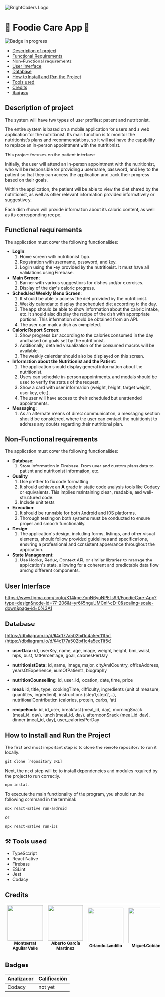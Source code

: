 
![BrightCoders Logo](img/logo.png)

# 🍎 Foodie Care App 🍎

![Badge in progress](https://img.shields.io/badge/STATUS-IN%20PROGRESS-green)

* [Description of project](#description-of-project)
* [Functional Requirements](#functional-requirements)
* [Non-Functional requirements](#non-functional-requirements)
* [User Interface](#user-interface)
* [Database](#database)
* [How to Install and Run the Project](#how-to-install-and-run-the-project.)
* [Tools used](#tools-used)
* [Credits](#credits)
* [Badges](#badges)

## Description of project
The system will have two types of user profiles: patient and nutritionist.

The entire system is based on a mobile application for users and a web application for the nutritionist. Its main function is to monitor the nutritionist's plans and recommendations, so it will not have the capability to replace an in-person appointment with the nutritionist.

This project focuses on the patient interface.

Initially, the user will attend an in-person appointment with the nutritionist, who will be responsible for providing a username, password, and key to the patient so that they can access the application and track their progress based on their goals.

Within the application, the patient will be able to view the diet shared by the nutritionist, as well as other relevant information provided informatively or suggestively.

Each dish shown will provide information about its caloric content, as well as its corresponding recipe.

## Functional requirements

The application must cover the following functionalities:

- **LogIn**:
	1. Home screen with nutritionist logo.
	2. Registration with username, password, and key.
	3. Log in using the key provided by the nutritionist. It must have all validations using Firebase.
- **Main Screen**:
	1. Banner with various suggestions for dishes and/or exercises.
	2. Display of the day's caloric progress.
- **Scheduled Weekly Menu Screen**:
	1. It should be able to access the diet provided by the nutritionist.
	2. Weekly calendar to display the scheduled diet according to the day.
	3. The app should be able to show information about the caloric intake, etc. It should also display the recipe of the dish with 	appropriate portions. This information should be obtained from an API.
	4. The user can mark a dish as completed.
- **Caloric Report Screen**:
	1. Show progress bar according to the calories consumed in the day and based on goals set by the nutritionist.
	2. Additionally, detailed visualization of the consumed macros will be available.
	3. The weekly calendar should also be displayed on this screen.
- **Information about the Nutritionist and the Patient**:
	1. The application should display general information about the nutritionist.
	2. Users can schedule in-person appointments, and modals should be used to verify the status of the request.
	3. Show a card with user information (weight, height, target weight, user key, etc.).
	4. The user will have access to their scheduled but unattended appointments.
- **Messaging**:
	1. As an alternate means of direct communication, a messaging section should be considered, where the user can contact the nutritionist to address any doubts regarding their nutritional plan.

## Non-Functional requirements

The application must cover the following functionalities:

- **Database**:
	1. Store information in Firebase. From user and custom plans data to patient and nutritionist information, etc.
- **Quality**:
	1. Use prettier to fix code formatting
 	2. It should achieve an **A** grade in static code analysis tools like Codacy or equivalents. This implies maintaining clean, 		readable, and well-structured code.
	4. Include unit tests.
- **Execution**:
	1. It should be runnable for both Android and IOS platforms.
	2. Thorough testing on both systems must be conducted to ensure proper and smooth functionality.
- **Design**:
	1. The application's design, including forms, listings, and other visual elements, should follow provided guidelines and specifications, ensuring a professional and consistent appearance throughout the application.
- **State Management**:
	1. Use Hooks, Redux, Context API, or similar libraries to manage the application's state, allowing for a coherent and predictable data flow among different components.

## User Interface
﻿https://www.figma.com/proto/K14kpeiZxnN6yuNPEiIs9R/FoodieCare-App?type=design&node-id=77-206&t=yr665nguUMCnlNcD-0&scaling=scale-down&page-id=0%3A1 
 
## Database
[https://dbdiagram.io/d/64c177a502bd1c4a5ec11f5c](https://dbdiagram.io/d/64c177a502bd1c4a5ec11f5c) 
-   **userData:** id, userKey, name, age, image, weight, height, bmi, waist, hips, bust, fatPercentage, goal, caloriesPerDay
    
-   **nutritionistData:** id, name, image, major, cityAndCountry, officeAddress, yearsOfExperience, numOfPatients, biography
    
-   **nutritionCounselling:** id, user_id, location, date, time, price
    
-   **meal:** id, title, type, cookingTime, difficulty, ingredients (unit of measure, quantities, ingredient), instructions (step1,step2,...), nutritionalContribution (calories, protein, carbs, fat)
    
-   **recipeBook:** id, id_user, breakfast (meal_id, day), morningSnack (meal_id, day), lunch (meal_id, day), afternoonSnack (meal_id, day), dinner (meal_id, day), user_caloriesPerDay

## How to Install and Run the Project

The first and most important step is to clone the remote repository to run it locally.

```
git clone [repository URL]
```

Next, the next step will be to install dependencies and modules required by the project to run correctly.

```
npm install
```
To execute the main functionality of the program, you should run the following command in the terminal:

```
npx react-native run-android
```

or 

```
npx react-native run-ios
```

## ⚒️ Tools used
- TypeSccript
- React Native
- Firebase
- ESLint 
- Jest 
- Codacy

## Credits

| [<img src="https://avatars.githubusercontent.com/u/116055107?v=4" width=115><br><sub>Montserrat Aguilar Valle</sub>](https://github.com/montsegv-2) | [<img src="https://avatars.githubusercontent.com/u/47892591?v=4" width=115><br><sub>Alberto García Martínez</sub>](https://github.com/AlbertoG22) | [<img src="https://avatars.githubusercontent.com/u/44180680?v=4" width=115><br><sub>Orlando Landillo</sub>](https://github.com/landillo) | [<img src="https://avatars.githubusercontent.com/u/112898464?v=4" width=115><br><sub>Miguel Cobián</sub>](https://github.com/mcmmiguel)
| :---: | :---: | :---: | :---: |

## Badges

| Analizador | Calificación|
| ----- | ---- |
| Codacy | not yet |

